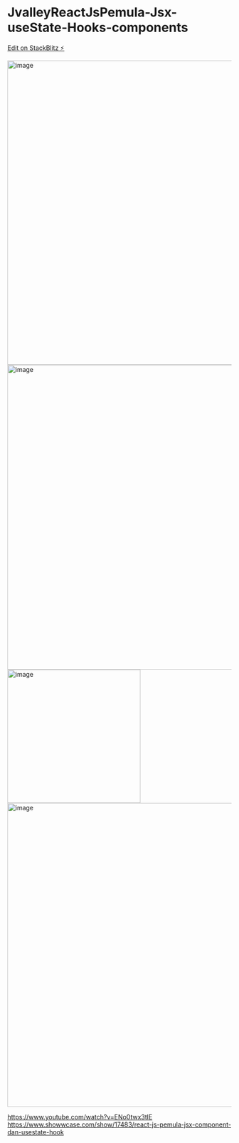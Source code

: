 # JvalleyReactJsPemula-Jsx-useState-Hooks-components

[Edit on StackBlitz ⚡️](https://stackblitz.com/edit/react-tdgqt6)

<img width="682" alt="image" src="https://user-images.githubusercontent.com/78794419/192399974-26be261a-e713-4552-a6a1-3826a545947b.png">

<img width="683" alt="image" src="https://user-images.githubusercontent.com/78794419/192400058-b3e2953b-8ce7-4a4c-b60e-a8e7b5c70fa8.png">

<img width="299" alt="image" src="https://user-images.githubusercontent.com/78794419/192400105-219566eb-8c0a-4e59-abc0-757fcf8c062b.png">

<img width="681" alt="image" src="https://user-images.githubusercontent.com/78794419/192400133-cbdf4783-303e-4533-9997-13e21b11f0dd.png">

https://www.youtube.com/watch?v=ENo0twx3tlE
https://www.showwcase.com/show/17483/react-js-pemula-jsx-component-dan-usestate-hook
